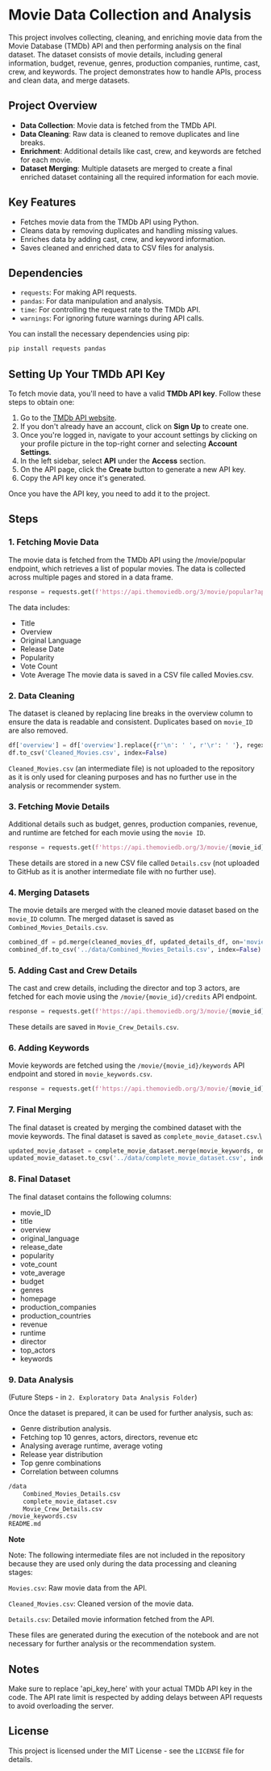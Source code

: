 # Movie Data Collection and Analysis

This project involves collecting, cleaning, and enriching movie data from the Movie Database (TMDb) API and then performing analysis on the final dataset. The dataset consists of movie details, including general information, budget, revenue, genres, production companies, runtime, cast, crew, and keywords. The project demonstrates how to handle APIs, process and clean data, and merge datasets.

## Project Overview

- **Data Collection**: Movie data is fetched from the TMDb API.
- **Data Cleaning**: Raw data is cleaned to remove duplicates and line breaks.
- **Enrichment**: Additional details like cast, crew, and keywords are fetched for each movie.
- **Dataset Merging**: Multiple datasets are merged to create a final enriched dataset containing all the required information for each movie.

## Key Features

- Fetches movie data from the TMDb API using Python.
- Cleans data by removing duplicates and handling missing values.
- Enriches data by adding cast, crew, and keyword information.
- Saves cleaned and enriched data to CSV files for analysis.

## Dependencies

- `requests`: For making API requests.
- `pandas`: For data manipulation and analysis.
- `time`: For controlling the request rate to the TMDb API.
- `warnings`: For ignoring future warnings during API calls.

You can install the necessary dependencies using pip:

```bash
pip install requests pandas
```

## Setting Up Your TMDb API Key

To fetch movie data, you'll need to have a valid **TMDb API key**. Follow these steps to obtain one:

1. Go to the [TMDb API website](https://www.themoviedb.org/documentation/api).
2. If you don't already have an account, click on **Sign Up** to create one.
3. Once you're logged in, navigate to your account settings by clicking on your profile picture in the top-right corner and selecting **Account Settings**.
4. In the left sidebar, select **API** under the **Access** section.
5. On the API page, click the **Create** button to generate a new API key.
6. Copy the API key once it's generated.

Once you have the API key, you need to add it to the project.

## Steps
### **1. Fetching Movie Data**

The movie data is fetched from the TMDb API using the /movie/popular endpoint, which retrieves a list of popular movies. The data is collected across multiple pages and stored in a data frame.

```python
response = requests.get(f'https://api.themoviedb.org/3/movie/popular?api_key={api_key}&language=en-US&page={j}').json()
```

The data includes:

- Title
- Overview
- Original Language
- Release Date
- Popularity
- Vote Count
- Vote Average
The movie data is saved in a CSV file called Movies.csv.

### **2. Data Cleaning**

The dataset is cleaned by replacing line breaks in the overview column to ensure the data is readable and consistent. Duplicates based on `movie_ID` are also removed.
```python
df['overview'] = df['overview'].replace({r'\n': ' ', r'\r': ' '}, regex=True)
df.to_csv('Cleaned_Movies.csv', index=False)
```
`Cleaned_Movies.csv` (an intermediate file) is not uploaded to the repository as it is only used for cleaning purposes and has no further use in the analysis or recommender system.

### **3. Fetching Movie Details**

Additional details such as budget, genres, production companies, revenue, and runtime are fetched for each movie using the `movie ID`.
```python
response = requests.get(f'https://api.themoviedb.org/3/movie/{movie_id}?api_key={api_key}').json()
```
These details are stored in a new CSV file called `Details.csv` (not uploaded to GitHub as it is another intermediate file with no further use).


### **4. Merging Datasets**

The movie details are merged with the cleaned movie dataset based on the ``movie_ID`` column. The merged dataset is saved as `Combined_Movies_Details.csv`.
```python
combined_df = pd.merge(cleaned_movies_df, updated_details_df, on='movie_ID', how='left')
combined_df.to_csv('../data/Combined_Movies_Details.csv', index=False)
```

### **5. Adding Cast and Crew Details**

The cast and crew details, including the director and top 3 actors, are fetched for each movie using the `/movie/{movie_id}/credits` API endpoint.
```python
response = requests.get(f'https://api.themoviedb.org/3/movie/{movie_id}/credits?api_key={api_key}').json()
```
These details are saved in `Movie_Crew_Details.csv`.

### **6. Adding Keywords**

Movie keywords are fetched using the `/movie/{movie_id}/keywords` API endpoint and stored in `movie_keywords.csv`.
```python
response = requests.get(f'https://api.themoviedb.org/3/movie/{movie_id}/keywords?api_key={api_key}&language=en-US').json()
```

### **7. Final Merging**

The final dataset is created by merging the combined dataset with the movie keywords. The final dataset is saved as `complete_movie_dataset.csv`.\

```python
updated_movie_dataset = complete_movie_dataset.merge(movie_keywords, on='movie_ID', how='left')
updated_movie_dataset.to_csv('../data/complete_movie_dataset.csv', index=False)
```
### **8. Final Dataset**

The final dataset contains the following columns:
- movie_ID
- title
- overview
- original_language
- release_date
- popularity
- vote_count
- vote_average
- budget
- genres
- homepage
- production_companies
- production_countries
- revenue
- runtime
- director
- top_actors
- keywords

### **9. Data Analysis** 
(Future Steps - in `2. Exploratory Data Analysis Folder`)

Once the dataset is prepared, it can be used for further analysis, such as:

- Genre distribution analysis.
- Fetching top 10 genres, actors, directors, revenue etc
- Analysing average runtime, average voting
- Release year distribution
- Top genre combinations
- Correlation between columns

```bash
/data
    Combined_Movies_Details.csv
    complete_movie_dataset.csv
    Movie_Crew_Details.csv
/movie_keywords.csv
README.md

```
**Note**

Note: The following intermediate files are not included in the repository because they are used only during the data processing and cleaning stages:

`Movies.csv`: Raw movie data from the API.

`Cleaned_Movies.csv`: Cleaned version of the movie data.

`Details.csv`: Detailed movie information fetched from the API.

These files are generated during the execution of the notebook and are not necessary for further analysis or the recommendation system.


## Notes

Make sure to replace 'api_key_here' with your actual TMDb API key in the code.
The API rate limit is respected by adding delays between API requests to avoid overloading the server.

## License

This project is licensed under the MIT License - see the `LICENSE` file for details.











































